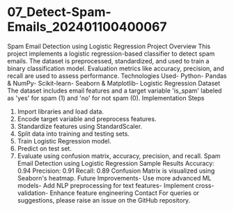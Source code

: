 # 07_Detect-Spam-Emails_202401100400067
Spam Email Detection using Logistic Regression
 Project Overview
 This project implements a logistic regression-based classifier to detect spam emails. The dataset is
 preprocessed, standardized, and used to train a binary classification model. Evaluation metrics like accuracy,
 precision, and recall are used to assess performance.
 Technologies Used- Python- Pandas & NumPy- Scikit-learn- Seaborn & Matplotlib- Logistic Regression
 Dataset
 The dataset includes email features and a target variable 'is_spam' labeled as 'yes' for spam (1) and 'no' for
 not spam (0).
 Implementation Steps
 1. Import libraries and load data.
 2. Encode target variable and preprocess features.
 3. Standardize features using StandardScaler.
 4. Split data into training and testing sets.
 5. Train Logistic Regression model.
 6. Predict on test set.
 7. Evaluate using confusion matrix, accuracy, precision, and recall.
Spam Email Detection using Logistic Regression
 Sample Results
 Accuracy: 0.94
 Precision: 0.91
 Recall: 0.89
 Confusion Matrix is visualized using Seaborn's heatmap.
 Future Improvements- Use more advanced ML models- Add NLP preprocessing for text features- Implement cross-validation- Enhance feature engineering
 Contact
 For queries or suggestions, please raise an issue on the GitHub repository.
